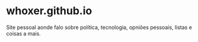 # whoxer.github.io

Site pessoal aonde falo sobre política, tecnologia, opniões pessoais, listas e coisas a mais.